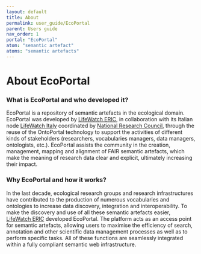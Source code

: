 ```yaml
---
layout: default
title: About
permalink: user_guide/EcoPortal
parent: Users guide
nav_order: 1
portal: "EcoPortal"
atom: "semantic artefact"
atoms: "semantic artefacts"
---
```


# About EcoPortal

### What is EcoPortal and who developed it?
EcoPortal is a repository of semantic artefacts in the ecological domain. EcoPortal was developed by [LifeWatch ERIC](https://www.lifewatch.eu/), in collaboration with its Italian node [LifeWatch Italy](https://www.lifewatchitaly.eu/en/home-english/) coordinated by [National Research Council](https://www.cnr.it/en), through the reuse of the OntoPortal technology to support the activities of different kinds of stakeholders (researchers, vocabularies managers, data managers, ontologists, etc.). EcoPortal assists the community in the creation, management, mapping and alignment of FAIR semantic artefacts, which make the meaning of research data clear and explicit, ultimately increasing their impact. 

### Why EcoPortal and how it works?
In the last decade, ecological research groups and research infrastructures have contributed to the production of numerous vocabularies and ontologies to increase data discovery, integration and interoperability. To make the discovery and use of all these semantic artefacts easier, [LifeWatch ERIC](https://www.lifewatch.eu/) developed EcoPortal. The platform acts as an access point for semantic artefacts, allowing users to maximise the efficiency of search, annotation and other scientific data management processes as well as to perform specific tasks. All of these functions are seamlessly integrated within a fully compliant semantic web infrastructure.
